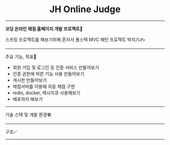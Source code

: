 <h1><center> JH Online Judge</center></h1>

---

**코딩 온라인 채점 홈페이지 개발 프로젝트📖**

스프링 프로젝트를 해보기위해 혼자서 풀스택 MVC 패턴 프로젝트 박치기✍

---

주요 기능, 목표💎

- 회원 가입 및 로그인 등 인증 서비스 만들어보기
- 인증 권한에 따른 기능 사용 만들어보기
- 게시판 만들어보기
- 채점서버를 이용해 자동 채점 구현 
- redis, docker, 메시지큐 사용해보기
- 배포까지 해보기

---

기술 스택 및 개발 환경🛠

---

구조✅

---





